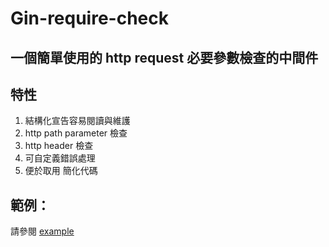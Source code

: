 # Gin-require-check

## 一個簡單使用的 http request 必要參數檢查的中間件

## 特性
1. 結構化宣告容易閱讀與維護
2. http path parameter 檢查
3. http header 檢查
4. 可自定義錯誤處理
5. 便於取用 簡化代碼

## 範例：
請參閱 [example](https://github.com/leo60081/gin-require-check/example/main.go)